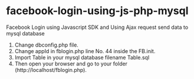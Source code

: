# facebook-login-using-js-php-mysql
Facebook Login using Javascript SDK and Using Ajax request send data to mysql database

1. Change dbconfig.php file.
2. Change appId in fblogin.php line No. 44 inside the FB.init.
3. Import Table in your mysql database filename Table.sql
4. Then open your browser and go to your folder (http://localhost/fblogin.php).

